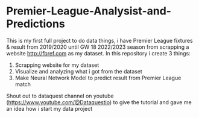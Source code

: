 # Premier-League-Analysist-and-Predictions

This is my first full project to do data things, i have Premier League fixtures & result from 2019/2020 until GW 18 2022/2023 season from scrapping a website http://fbref.com as my dataset. In this repository i create 3 things:
1. Scrapping website for my dataset
2. Visualize and analyzing what i got from the dataset
3. Make Neural Network Model to predict result from Premier League match

Shout out to dataquest channel on youtube (https://www.youtube.com/@Dataquestio) to give the tutorial and gave me an idea how i start my data project
